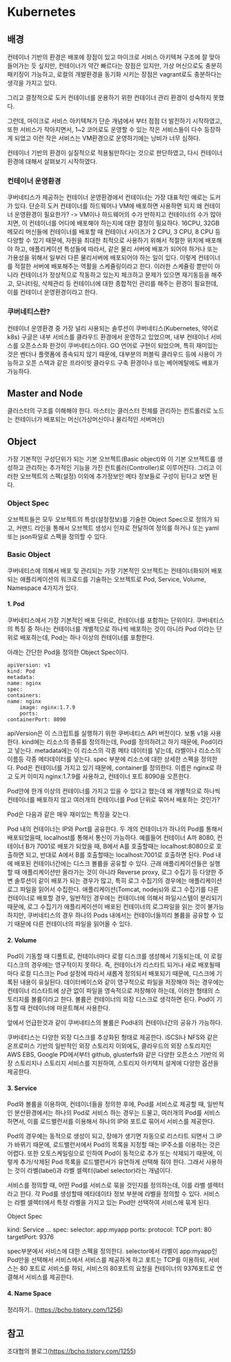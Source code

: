 # Kubernetes

## 배경

컨테이너 기반의 환경은 배포에 장점이 있고 마이크로 서비스 아키텍쳐 구조에 잘 맞아들어가는 듯 싶지만, 컨테이너가 약간 빠르다는 장점은 있지만, 가상 머신으로도 충분히 패키징이 가능하고, 로컬의 개발환경을 동기화 시키는 장점은 vagrant로도 충분하다는 생각을 가지고 있다.

그리고 결정적으로 도커 컨테이너를 운용하기 위한 컨테이너 관리 환경이 성숙하지 못했다.

그런데, 마이크로 서비스 아키텍쳐가 단순 개념에서 부터 점점 더 발전하기 시작하였고, 또한 서비스가 작아지면서, 1~2 코어로도 운영할 수 있는 작은 서비스들이 다수 등장하게 되었고 이런 작은 서비스는 VM환경으로 운영하기에는 낭비가 너무 심하다.

컨테이너 기반의 환경이 실질적으로 적용될만하다는 것으로 판단하였고, 다시 컨테이너 환경에 대해서 살펴보기 시작하였다.

### 컨테이너 운영환경

쿠버네티스가 제공하는 컨테이너 운영환경에서 컨테이너는 가장 대표적인 예로는 도커가 있다. 단순히 도커 컨테이너를 하드웨어나 VM에 배포하면 사용하면 되지 왜 컨테이너 운영환경이 필요한가?
-> VM이나 하드웨어의 수가 만하지고 컨테이너의 수가 많아지면, 이 컨테이너를 어디에 배포해야 하는지에 대한 결정이 필요하다.
16CPU, 32GB 메모리 머신들에 컨테이너를 배포할 때 컨테이너 사이즈가 2 CPU, 3 CPU, 8 CPU 등 다양할 수 있기 때문에, 자원을 최대한 최적으로 사용하기 위해서 적절한 위치에 배포해야 하고, 애플리케이션 특성들에 따라서, 같은 물리 서버에 배포가 되어야 하거나 또는 가용성을 위해서 일부러 다른 물리서버에 배포되어야 하는 일이 있다. 이렇게 컨테이너를 적절한 서버에 배포해주는 역활을 스케쥴링이라고 한다.
이러한 스케쥴링 뿐만이 아니라 컨테이너가 정상적으로 작동하고 있는지 체크하고 문제가 있으면 재기동등을 해주고, 모니터링, 삭제관리 등 컨테이너에 대한 종합적인 관리를 해주는 환경이 필요한데, 이를 컨테이너 운영환경이라고 한다.

### 쿠버네티스란?

컨테이너 운영환경 중 가장 널리 사용되는 솔루션이 쿠버네티스(Kubernetes, 약어로 k8s)
구글은 내부 서비스를 클라우드 환경에서 운영하고 있었으며, 내부 컨테이너 서비스를 오픈소스화 한것이 쿠버네티스이다.
GO 언어로 구현이 되었으며, 특히 재미있는 것은 벤더나 플랫폼에 종속되지 않기 때문에, 대부분의 퍼블릭 클라우드 등에 사용이 가능하고 오픈 스택과 같은 프라이빗 클라우드 구축 환경이나 또는 베어메탈에도 배포가 가능하다.

## Master and Node

클러스터의 구조를 이해해야 한다.
마스터는 클러스터 전체를 관리하는 컨트롤러로
노드는 컨테이너가 배포되는 머신(가상머신이나 물리적인 서버머신)

## Object

가장 기본적인 구성단위가 되는 기본 오브젝트(Basic object)와 이 기본 오브젝트를 생성하고 관리하는 추가적인 기능을 가진 컨트롤러(Controller)로 이루어진다. 그리고 이러한 오브젝트의 스펙(설정) 이외에 추가정보인 메타 정보들로 구성이 된다고 보면 된다.

### Object Spec

오브젝트들은 모두 오브젝트의 특성(설정정보)를 기술한 Object Spec으로 정의가 되고, 커맨드 라인을 통해서 오브젝트 생성시 인자로 전달하여 정의를 하거나 또는 yaml 또는 json파일로 스펙을 정의할 수 있다.

### Basic Object

쿠버네티스에 의해서 배포 및 관리되는 가장 기본적인 오브젝트는 컨테이너화되어 배포되는 애플리케이션의 워크로드를 기술하는 오브젝트로 Pod, Service, Volume, Namespace 4가지가 있다.

#### 1. Pod

쿠버네티스에서 가장 기본적인 배포 단위로, 컨테이너를 포함하는 단위이다.
쿠버네티스의 특징 중 하나는 컨테이너를 개별적으로 하나씩 배포하는 것이 아니라 Pod 이라는 단위로 배포하는데, Pod는 하나 이상의 컨테이너를 포함한다.

아래는 간단한 Pod을 정의한 Object Spec이다.

```
apiVersion: v1
kind: Pod
metadata:
name: nginx
spec:
containers:
name: nginx
	image: nginx:1.7.9
	ports:
containerPort: 8090
```
apiVersion은 이 스크립트를 실행하기 위한 쿠버네티스 API 버전이다. 보통 v1을 사용한다.
kind에는 리소스의 종류를 정의하는데, Pod를 정의하려고 하기 때문에, Pod이라고 넣는다.
metadata에는 이 리소스의 각종 메타 데이터를 넣는데, 라벨이나 리소스의 이름등 각종 메타데이터를 넣는다.
spec 부분에 리소스에 대한 상세한 스펙을 정의한다.
Pod은 컨테이너를 가지고 있기 때문에, container를 정의한다. 이름은 nginx로 하고 도커 이미지 nginx:1.7.9를 사용하고, 컨테이너 포트 8090을 오픈한다.

Pod안에 한개 이상의 컨테이너를 가지고 있을 수 있다고 했는데 왜 개별적으로 하나씩 컨테이너를 배포하지 않고 여러개의 컨테이너를 Pod 단위로 묶어서 배포하는 것인가?

Pod은 다음과 같은 매우 재미있는 특징을 갖는다.

Pod 내의 컨테이너는 IP와 Port를 공유한다.
두 개의 컨테이너가 하나의 Pod를 통해서 배포되었을때, localhost를 통해서 통신이 가능하다.
예를들어 컨테이너 A까 8080, 컨테이너 B가 7001로 배포가 되었을 때, B에서 A를 호출할때는 localhost:8080으로 호출하면 되고, 반대로 A에서 B를 호출할때는 localhost:7001로 호출하면 된다.
Pod 내에 배포된 컨테이너간에는 디스크 볼륨을 공유할 수 있다.
근래 애플리케이션들은 실행할 때 애플리케이션만 올라가는 것이 아니라 Reverse proxy, 로그 수집기 등 다양한 주변 솔루션이 같이 배포가 되는 경우가 많고, 특히 로그 수집기의 경우에는 애플리케이션 로그 파일을 읽어서 수집한다. 애플리케이션(Tomcat, nodejs)와 로그 수집기를 다른 컨테이너로 배포할 경우, 일반적인 경우에는 컨테이너에 의해서 파일시스템이 분리되기 때문에, 로그 수집기가 애플리케이션이 배포된 컨테이너의 로그파일을 읽는 것이 불가능 하지만, 쿠버네티스의 경우 하나의 Pods 내에서는 컨테이너들끼리 볼륨을 공유할 수 있기 때문에 다른 컨테이너의 파일을 읽어올 수 있다.

#### 2. Volume

Pod이 기동할 때 디폴트로, 컨테이너마다 로컬 디스크를 생성해서 기동되는데, 이 로컬 디스크의 경우에는 영구적이지 못하다. 즉, 컨테이너가 리스타트 되거나 새로 배포될때 마다 로컬 디스크는 Pod 설정에 따라서 새롭게 정의되서 배포되기 때문에, 디스크에 기록된 내용이 유실된다.
데이터베이스와 같이 영구적으로 파일을 저장해야 하는 경우에는 컨테이너 리스타트에 상관 없이 파일을 영속적으로 저장해야 하는데, 이러한 형태의 스토리지를 볼륨이라고 한다.
볼륨은 컨테이너의 외장 디스크로 생각하면 된다. Pod이 기동할 때 컨테이너에 마운트해서 사용한다.

앞에서 언급한것과 같이 쿠버네티스의 볼륨은 Pod내의 컨테이너간의 공유가 가능하다.

쿠버네티스는 다양한 외장 디스크를 추상화된 형태로 제공한다. iSCSI나 NFS와 같은 온프로미스 기반의 일반적인 외장 스토리지 이외에도, 클라우드의 외장 스토리지인 AWS EBS, Google PD에서부터 github, glusterfs와 같은 다양한 오픈소스 기반의 외장 스토리지나 스토리지 서비스를 지원하여, 스토리지 아키텍처 설게에 다양한 옵션을 제공한다.

#### 3. Service

Pod와 볼륨을 이용하여, 컨테이너들을 정의한 후에, Pod를 서비스로 제공할 때, 일반적인 분산환경에서는 하나의 Pod로 서비스 하는 경우는 드물고, 여러개의 Pod를 서비스하면서, 이를 로드밸런서를 이용해서 하나의 IP와 포트로 묶어서 서비스를 제공한다.

Pod의 경우에는 동적으로 생성이 되고, 장애가 생기면 자동으로 리스타트 되면서 그 IP가 바뀌기 때문에, 로드밸런서에서 Pod의 목록을 지정할 때는 IP주소를 이용하는 것은 어렵다. 또한 오토스케일링으로 인하여 Pod이 동적으로 추가 또는 삭제되기 때문에, 이렇게 추가/삭제된 Pod 목록을 로드밸런서가 유연하게 선택해 줘야 한다.
그래서 사용하는 것이 라벨(label)과 라벨 셀렉터(label selector)라는 개념이다.

서비스를 정의할 때, 어떤 Pod를 서비스로 묶을 것인지를 정의하는데, 이를 라벨 셀렉터라고 한다. 각 Pod를 생성할때 메타데이타 정보 부분에 라벨을 정의할 수 있다. 서비스는 라벨 셀렉터에서 특정 라벨을 가지고 있는 Pod만 선택하여 서비스에 묶게 된다.

Object Spec

kind: Service
…
spec:
	selector:
		app:myapp
	ports:
protocol: TCP
	port: 80
	targetPort: 9376

spec부분에서 서비스에 대한 스펙을 정의한다.
selector에서 라벨이 app:myapp인 Pod만을 선택해서 서비스에서 서비스를 제공하게 하고
포트는 TCP를 이용하되, 서비스는 80 포트로 서비스를 하되, 서비스의 80포트의 요청을 컨테이너의 9376포트로 연결해서 서비스를 제공한다.

#### 4. Name Space

정리하기.. (https://bcho.tistory.com/1256)



## 참고

조대협의 블로그(https://bcho.tistory.com/1255)
